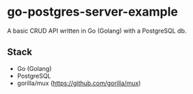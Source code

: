 go-postgres-server-example
=======

A basic CRUD API written in Go (Golang) with a PostgreSQL db.

## Stack
- Go (Golang)
- PostgreSQL
- gorilla/mux (https://github.com/gorilla/mux)